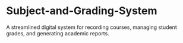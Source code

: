 # Subject-and-Grading-System
A streamlined digital system for recording courses, managing student grades, and generating academic reports.
